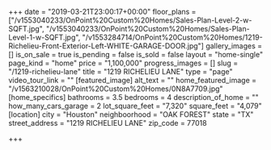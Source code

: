 +++
date = "2019-03-21T23:00:17+00:00"
floor_plans = ["/v1553040233/OnPoint%20Custom%20Homes/Sales-Plan-Level-2-w-SQFT.jpg", "/v1553040233/OnPoint%20Custom%20Homes/Sales-Plan-Level-1-w-SQFT.jpg", "/v1553284714/OnPoint%20Custom%20Homes/1219-Richelieu-Front-Exterior-Left-WHITE-GARAGE-DOOR.jpg"]
gallery_images = []
is_on_sale = true
is_pending = false
is_sold = false
layout = "home-single"
page_kind = "home"
price = "1,100,000"
progress_images = []
slug = "/1219-richelieu-lane"
title = "1219 RICHELIEU LANE"
type = "page"
video_tour_link = ""
[featured_image]
alt_text = ""
home_featured_image = "/v1563210028/OnPoint%20Custom%20Homes/0N8A7709.jpg"
[home_specifics]
bathrooms = 3.5
bedrooms = 4
description_of_home = ""
how_many_cars_garage = 2
lot_square_feet = "7,320"
square_feet = "4,079"
[location]
city = "Houston"
neighboorhood = "OAK FOREST"
state = "TX"
street_address = "1219 RICHELIEU LANE"
zip_code = 77018

+++
